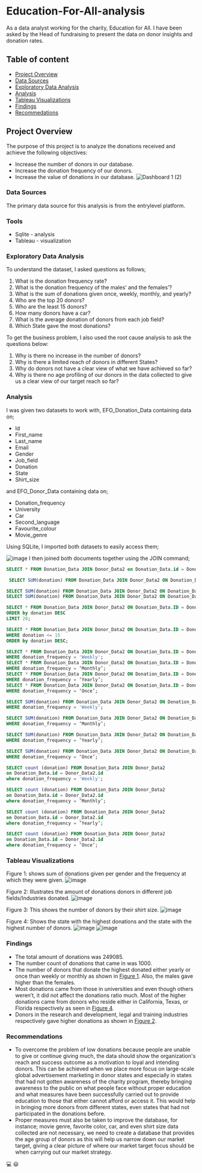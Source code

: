 # Education-For-All-analysis
As a data analyst working for the charity, Education for All. I have been asked by the Head of fundraising to present the data on donor insights and donation rates. 

## Table of content
- [Project Overview](#project-overview)
- [Data Sources](#data-sources)
- [Exploratory Data Analysis](#exploratory-data-analysis)
- [Analysis](#analysis)
- [Tableau Visualizations](#tableau-visualizations)
- [Findings](#findings)
- [Recommedations](#recommendations)

  
## Project Overview
The purpose of this project is to analyze the donations received and achieve the following objectives:
-	Increase the number of donors in our database.
-	Increase the donation frequency of our donors.
-	Increase the value of donations in our database.
  ![Dashboard 1 (2)](https://github.com/VictoryOfejiro-O/education-for-all-analysis/assets/152421383/50e5e08f-9e6d-493d-9153-a5f3ff23a5d2)

  

### Data Sources
The primary data source for this analysis is from the entrylevel platform.

### Tools
- Sqlite - analysis
- Tableau - visualization

### Exploratory Data Analysis
To understand the dataset, I asked questions as follows;

1.	What is the donation frequency rate?
2.	What is the donation frequency of the males’ and the females’?
3.	What is the sum of donations given once, weekly, monthly, and yearly?
4.	Who are the top 20 donors?
5.	Who are the least 15 donors?
6.	How many donors have a car?
7.	What is the average donation of donors from each job field?
8.	Which State gave the most donations? 

To get the business problem, I also used the root cause analysis to ask the questions below:

1.	Why is there no increase in the number of donors?
2.	Why is there a limited reach of donors in different States?
3.	Why do donors not have a clear view of what we have achieved so far?
4.	Why is there no age profiling of our donors in the data collected to give us a clear view of our target reach so far?

### Analysis
I was given two datasets to work with, EFO_Donation_Data containing data on;
-	Id
-	First_name
-	Last_name
-	Email
-	Gender
-	Job_field
-	Donation
-	State
-	Shirt_size

and EFO_Donor_Data containing data on;	
-	Donation_frequency
-	University
-	Car
-	Second_language
-	Favourite_colour
-	Movie_genre

Using SQLite, I imported both datasets to easily access them;

![image](https://github.com/VictoryOfejiro-O/education-for-all-analysis/assets/152421383/c4dde030-37c6-4079-9415-57b884fb0141)
I then joined both documents together using the JOIN command;
```sql
SELECT * FROM Donation_Data JOIN Donor_Data2 on Donation_Data.id = Donor_Data2.id;
```
```sql
 SELECT SUM(donation) FROM Donation_Data JOIN Donor_Data2 ON Donation_Data.ID = Donor_Data2.id;
```
```sql
SELECT SUM(donation) FROM Donation_Data JOIN Donor_Data2 ON Donation_Data.ID = Donor_Data2.id WHERE gender = 'Male';
SELECT SUM(donation) FROM Donation_Data JOIN Donor_Data2 ON Donation_Data.ID = Donor_Data2.id WHERE gender = 'Female';
```
```sql
SELECT * FROM Donation_Data JOIN Donor_Data2 ON Donation_Data.ID = Donor_Data2.id
ORDER by donation DESC
LIMIT 20;
```
```sql
SELECT * FROM Donation_Data JOIN Donor_Data2 ON Donation_Data.ID = Donor_Data2.id
WHERE donation <= 15
ORDER by donation DESC;
```
```sql
SELECT * FROM Donation_Data JOIN Donor_Data2 ON Donation_Data.ID = Donor_Data2.id
WHERE donation_frequency = 'Weekly';
SELECT * FROM Donation_Data JOIN Donor_Data2 ON Donation_Data.ID = Donor_Data2.id
WHERE donation_frequency = ‘Monthly’;
SELECT * FROM Donation_Data JOIN Donor_Data2 ON Donation_Data.ID = Donor_Data2.id
WHERE donation_frequency = ‘Yearly’;
SELECT * FROM Donation_Data JOIN Donor_Data2 ON Donation_Data.ID = Donor_Data2.id
WHERE donation_frequency = ‘Once’;
```
```sql
SELECT SUM(donation) FROM Donation_Data JOIN Donor_Data2 ON Donation_Data.ID = Donor_Data2.id
WHERE donation_frequency = 'Weekly'; 

SELECT SUM(donation) FROM Donation_Data JOIN Donor_Data2 ON Donation_Data.ID = Donor_Data2.id
WHERE donation_frequency = ‘Monthly’; 

SELECT SUM(donation) FROM Donation_Data JOIN Donor_Data2 ON Donation_Data.ID = Donor_Data2.id
WHERE donation_frequency = ‘Yearly’; 

SELECT SUM(donation) FROM Donation_Data JOIN Donor_Data2 ON Donation_Data.ID = Donor_Data2.id
WHERE donation_frequency = ‘Once’; 
```
```sql
SELECT count (donation) FROM Donation_Data JOIN Donor_Data2
on Donation_Data.id = Donor_Data2.id
where donation_frequency = 'Weekly';

SELECT count (donation) FROM Donation_Data JOIN Donor_Data2
on Donation_Data.id = Donor_Data2.id
where donation_frequency = ‘Monthly’;

SELECT count (donation) FROM Donation_Data JOIN Donor_Data2
on Donation_Data.id = Donor_Data2.id
where donation_frequency = ‘Yearly’;

SELECT count (donation) FROM Donation_Data JOIN Donor_Data2
on Donation_Data.id = Donor_Data2.id
where donation_frequency = ‘Once’;
```

### Tableau Visualizations
Figure 1: shows sum of donations given per gender and the frequency at which they were given.
![image](https://github.com/VictoryOfejiro-O/education-for-all-analysis/assets/152421383/6d4ec0a5-1a8f-44a8-9a9d-d03c21610b13)

Figure 2: Illustrates the amount of donations donors in different job fields/Industries donated.
![image](https://github.com/VictoryOfejiro-O/education-for-all-analysis/assets/152421383/eec1799b-f926-4ffa-829f-e93d66352991)

Figure 3: This shows the number of donors by their shirt size.
![image](https://github.com/VictoryOfejiro-O/education-for-all-analysis/assets/152421383/6343ce36-f375-4e03-9c34-87ee5d39f8b5)

Figure 4: Shows the state with the highest donations and the state with the highest number of donors. 
![image](https://github.com/VictoryOfejiro-O/education-for-all-analysis/assets/152421383/7639428b-aaca-445a-bc30-1067c7a39a68)
![image](https://github.com/VictoryOfejiro-O/education-for-all-analysis/assets/152421383/f48e8b96-fd82-4a9c-89e2-dd05cf1b64cc)

### Findings
- The total amount of donations was 249085.
- The number count of donations that came in was 1000.
- The number of donors that donate the highest donated either yearly or once than weekly or monthly as shown in [Figure 1](#figure-1). Also, the males gave higher than the females.
- Most donations came from those in universities and even though others weren’t, it did not affect the donations ratio much. Most of the higher donations came from donors who reside either in California, Texas, or Florida respectively as seen in [Figure 4](#figure-4).
- Donors in the research and development, legal and training industries respectively gave higher donations as shown in [Figure 2](#figure-2).

### Recommendations
- To overcome the problem of low donations because people are unable to give or continue giving much, the data should show the organization's reach and success outcome as a motivation to loyal and intending donors. 
This can be achieved when we place more focus on large-scale global advertisement marketing in donor states and especially in states that had not gotten awareness of the charity program, thereby bringing awareness to the public on what people face without proper education and what measures have been successfully carried out to provide education to those that either cannot afford or access it. This would help in bringing more donors from different states, even states that had not participated in the donations before.
- Proper measures must also be taken to improve the database, for instance; movie genre, favorite color, car, and even shirt size data collected are not necessary, we need to create a database that provides the age group of donors as this will help us narrow down our market target, giving a clear picture of where our market target focus should be when carrying out our market strategy.

💻 😃



